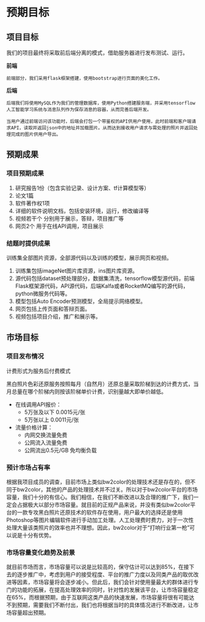 
# 预期目标

## 项目目标

我们的项目最终将采取前后端分离的模式，借助服务器进行发布测试、运行。

**前端**
    
    前端部分，我们采用flask框架搭建，使用bootstrap进行页面的美化工作。
  
**后端**

    后端我们将使用MySQL作为我们的管理数据库，使用Python搭建服务端，并采用tensorflow人工智能学习系统与消息队列作为保存消息的容器，从而完善后端开发。
    
    当用户通过前端访问该功能时，后端会打包一个带鉴权的API供用户使用，此时前端和客户端请求API，读取并返回json中的地址并加载图片。从而达到接收用户请求与需处理的照片并返回处理完成的图片供用户导出。
    
## 预期成果

### 项目预期成果

1. 研究报告1份（包含实验记录、设计方案、tf计算模型等）
2. 论文1篇
3. 软件著作权1项
4. 详细的软件说明文档，包括安装环境，运行，修改编译等
5. 视频若干个 分别用于展示，答辩，项目推广等
6. 网页2个 用于在线API调用，项目展示

### 结题时提供成果

训练集全部图片资源，全部源代码以及训练的模型，展示网页和视频。  
1. 训练集包括imageNet图片库资源，ins图片库资源。
2. 源代码包括dataset预处理部分，数据集清洗，tensorflow模型源代码，前端Flask框架源代码，API源代码，后端Kalfa或者RocketMQ编写的源代码，python微服务代码等。
3. 模型包括Auto Encoder预测模型，全局提示网络模型。
4. 网页包括上传页面和答辩页面。
5. 视频包括项目介绍，推广和展示等。

## 市场目标

### 项目发布情况

计费形式为服务后付费模式

黑白照片色彩还原服务按照每月（自然月）还原总量采取阶梯到达的计费方式，当月总量在哪个阶梯内则按该阶梯单价计费，识别量越大即单价越低。 
- 在线调用API报价：
    - 5万张及以下 0.0015元/张
    - 5万张以上 0.0011元/张
- 流量价格计算：
    - 内网交换流量免费
    - 公网流入流量免费
    - 公网流出0.5元/GB 免均衡负载

### 预计市场占有率

根据我项目成员的调查，目前市场上类似bw2color的处理技术还是存在的，但不同于bw2color，其他的产品的处理技术并不过关。所以对于bw2color平台的市场容量，我们十分的有信心。我们相信，在我们不断改进以及合理的推广下，我们一定会占据极大以部分市场容量。就目前的正规产品来说，并没有类似bw2color平台的一款专攻黑白照片还原技术的软件存在使用，用户最大的选择还是使用Photoshop等图片编辑软件进行手动加工处理。人工处理费时费力，对于一次性处理大量该类照片的效率也并不理想。因此，bw2color对于“打响行业第一枪”可以说是十分有优势。

### 市场容量变化趋势及前景

就目前市场而言，市场容量可以说是比较高的，保守估计可以达到85%，在接下去的逐步推广中，考虑到用户的接受程度、平台的推广力度以及同类产品的取优改进等因素，市场容量将会逐步减小。但此后，我们会针对使用量最大的群体进行专门的功能的拓展，在提高处理效率的同时，针对性的发展该平台，让市场容量稳定在65%，而根据预期，由于互联网这类产品的快速发展，市场容量将很有可能达不到预期，需要我们不断付出，我们也将根据当时的具体情况进行不断改进，让市场容量超出预期。
